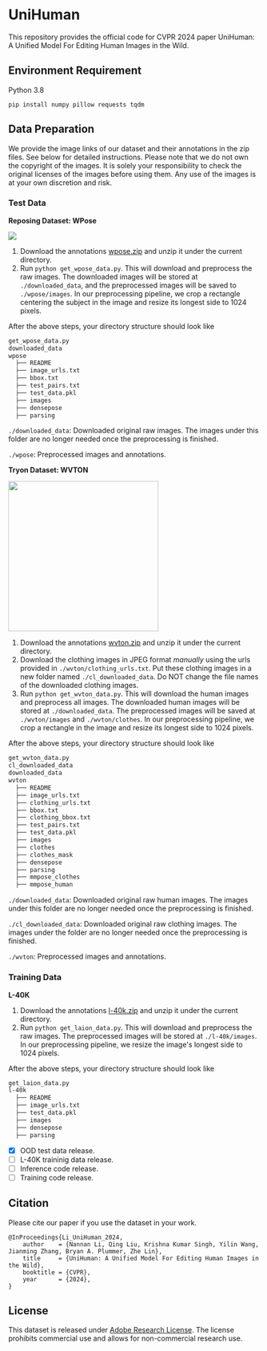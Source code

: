 # UniHuman
This repository provides the official code for CVPR 2024 paper UniHuman: A Unified Model For Editing Human Images in the Wild.

## Environment Requirement
Python 3.8

`pip install numpy pillow requests tqdm`

## Data Preparation
We provide the image links of our dataset and their annotations in the zip files. See below for detailed instructions. Please note that we do not own the copyright of the images. It is solely your responsibility to check the original licenses of the images before using them. Any use of the images is at your own discretion and risk.

### Test Data
**Reposing Dataset: WPose**  

![ ](/assets/wpose.png)

1) Download the annotations [wpose.zip](https://drive.google.com/file/d/1vFR5vT8QInP3Zd0D60e0BRZ9c2Trl5bo/view?usp=drive_link) and unzip it under the current directory.
2) Run `python get_wpose_data.py`. This will download and preprocess the raw images. The downloaded images will be stored at `./downloaded_data`, and the preprocessed images will be saved to `./wpose/images`. In our preprocessing pipeline, we crop a rectangle centering the subject in the image and resize its longest side to 1024 pixels.
   
After the above steps, your directory structure should look like
```bash
get_wpose_data.py
downloaded_data
wpose
  ├── README
  ├── image_urls.txt
  ├── bbox.txt
  ├── test_pairs.txt
  ├── test_data.pkl
  ├── images
  ├── densepose
  ├── parsing
```
`./downloaded_data`: Downloaded original raw images. The images under this folder are no longer needed once the preprocessing is finished.

`./wpose`: Preprocessed images and annotations.

**Tryon Dataset: WVTON** 

<img src="assets/wvton.png" height="300">

1) Download the annotations [wvton.zip](https://drive.google.com/file/d/1NsTV23n3KDs9eKybE1p8uE7mlSREqlHe/view?usp=sharing) and unzip it under the current directory.
2) Download the clothing images in JPEG format *manually* using the urls provided in `./wvton/clothing_urls.txt`. Put these clothing images in a new folder named `./cl_downloaded_data`. Do NOT change the file names of the downloaded clothing images.
3) Run `python get_wvton_data.py`. This will download the human images and preprocess all images. The downloaded human images will be stored at `./downloaded_data`. The preprocessed images will be saved at `./wvton/images` and `./wvton/clothes`. In our preprocessing pipeline, we crop a rectangle in the image and resize its longest side to 1024 pixels.
   
After the above steps, your directory structure should look like
```bash
get_wvton_data.py
cl_downloaded_data
downloaded_data
wvton
  ├── README
  ├── image_urls.txt
  ├── clothing_urls.txt
  ├── bbox.txt
  ├── clothing_bbox.txt
  ├── test_pairs.txt
  ├── test_data.pkl
  ├── images
  ├── clothes
  ├── clothes_mask
  ├── densepose
  ├── parsing
  ├── mmpose_clothes
  ├── mmpose_human
```
`./downloaded_data`: Downloaded original raw human images. The images under this folder are no longer needed once the preprocessing is finished.

`./cl_downloaded_data`: Downloaded original raw clothing images. The images under the folder are no longer needed once the preprocessing is finished.

`./wvton`: Preprocessed images and annotations.

### Training Data

**L-40K**

1) Download the annotations [l-40k.zip]() and unzip it under the current directory.
2) Run `python get_laion_data.py`. This will download and preprocess the raw images. The preprocessed images will be stored at `./l-40k/images`. In our preprocessing pipeline, we resize the image's longest side to 1024 pixels.
   
After the above steps, your directory structure should look like
```bash
get_laion_data.py
l-40k
  ├── README
  ├── image_urls.txt
  ├── test_data.pkl
  ├── images
  ├── densepose
  ├── parsing
```
- [x] OOD test data release.
- [ ] L-40K traininig data release.
- [ ] Inference code release.
- [ ] Training code release.
  
## Citation
Please cite our paper if you use the dataset in your work.
```
@InProceedings{Li_UniHuman_2024,
    author    = {Nannan Li, Qing Liu, Krishna Kumar Singh, Yilin Wang, Jianming Zhang, Bryan A. Plummer, Zhe Lin},
    title     = {UniHuman: A Unified Model For Editing Human Images in the Wild},
    booktitle = {CVPR},
    year      = {2024},
}
```

## License
This dataset is released under [Adobe Research License](https://github.com/adobe-research/EntitySeg-Dataset/blob/main/LICENSE.md). The license prohibits commercial use and allows for non-commercial research use.
